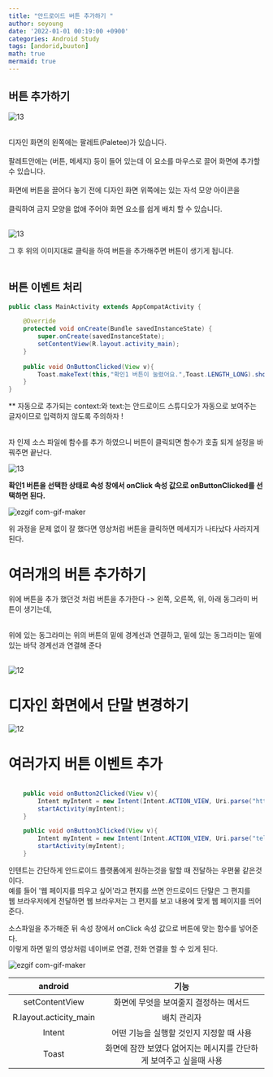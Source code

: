```yaml
---
title: "안드로이드 버튼 추가하기 "
author: seyoung
date: '2022-01-01 00:19:00 +0900'
categories: Android Study
tags: [andorid,buuton]
math: true
mermaid: true
---
```


## 버튼 추가하기

![13](https://user-images.githubusercontent.com/54762273/147830076-e5294087-3585-4065-a5a2-de84a525e74c.PNG)

<br>
디자인 화면의 왼쪽에는 팔레트(Paletee)가 있습니다. <br><br>
팔레트안에는 (버튼, 메세지) 등이 들어 있는데 이 요소를 마우스로 끌어 화면에 추가할 수 있습니다. <br><br>
화면에 버튼을 끌어다 놓기 전에 디자인 화면 위쪽에는 있는 자석 모양 아이콘을 <br><br>
클릭하여 금지 모양을 없애 주어야 화면 요소를 쉽게 배치 할 수 있습니다.<br><br>

![13](https://user-images.githubusercontent.com/54762273/147830407-c6793fa9-410e-474d-ab76-64c1559d0e66.jpg)

그 후 위의 이미지대로 클릭을 하여 버튼을 추가해주면 버튼이 생기게 됩니다.<br><br>

## 버튼 이벤트 처리 

```java
public class MainActivity extends AppCompatActivity {

    @Override
    protected void onCreate(Bundle savedInstanceState) {
        super.onCreate(savedInstanceState);
        setContentView(R.layout.activity_main);
    }
    
    public void OnButtonClicked(View v){
        Toast.makeText(this,"확인1 버튼이 눌렸어요.",Toast.LENGTH_LONG).show();
    }
}
```

** 자동으로 추가되는 context:와 text:는 안드로이드 스튜디오가 자동으로 보여주는 글자이므로 입력하지 않도록 주의하자 ! <br><br>

자 인제 소스 파일에 함수를 추가 하였으니 버튼이 클릭되면 함수가 호출 되게 설정을 바꿔주면 끝난다.<br>


![13](https://user-images.githubusercontent.com/54762273/147842805-caf3d316-15f0-49cd-834a-5e96dcf03066.jpg) <br>

**확인1 버튼을 선택한 상태로 속성 창에서 onClick 속성 값으로 onButtonClicked를 선택하면 된다.**


![ezgif com-gif-maker](https://user-images.githubusercontent.com/54762273/147842855-6b961024-efa4-493f-b51a-e69006556850.gif) <br>

위 과정을 문제 없이 잘 했다면 영상처럼 버튼을 클릭하면 메세지가 나타났다 사라지게 된다.

# 여러개의 버튼 추가하기 

위에 버튼을 추가 했던것 처럼 버튼을 추가한다 -> 왼쪽, 오른쪽, 위, 아래 동그라미 버튼이 생기는데, <br> <br>

위에 있는 동그라미는 위의 버튼의 밑에 경계선과 연결하고, 밑에 있는 동그라미는 밑에 있는 바닥 경계선과 연결해 준다 <br><br>

![12](https://user-images.githubusercontent.com/54762273/147842965-0b057cf1-a7aa-4a9f-99e1-a80f84121491.PNG)


# 디자인 화면에서 단말 변경하기

![12](https://user-images.githubusercontent.com/54762273/147843024-c239d79b-b9ef-47d3-b8b4-e50fa0e4e296.jpg)

# 여러가지 버튼 이벤트 추가

```java

    public void onButton2Clicked(View v){
        Intent myIntent = new Intent(Intent.ACTION_VIEW, Uri.parse("http://m.naver.com"));
        startActivity(myIntent);
    }

    public void onButton3Clicked(View v){
        Intent myIntent = new Intent(Intent.ACTION_VIEW, Uri.parse("tel:010-9999-9999"));
        startActivity(myIntent);
    }

```

인텐트는 간단하게 안드로이드 플랫폼에게 원하는것을 말할 때 전달하는 우편물 같은것 이다. <br>
예를 들어 '웹 페이지를 띄우고 싶어'라고 편지를 쓰면 안드로이드 단말은 그 편지를 <br>
웹 브라우저에게 전달하면 웹 브라우저는 그 편지를 보고 내용에 맞게 웹 페이지를 띄어준다.



소스파일을 추가해준 뒤 속성 창에서 onClick 속성 값으로 버튼에 맞는 함수를 넣어준다. <br>
이렇게 하면 밑의 영상처럼 네이버로 연결, 전화 연결을 할 수 있게 된다.




![ezgif com-gif-maker](https://user-images.githubusercontent.com/54762273/147843100-d9e0a6da-f3b5-4026-acd4-9b198cd62468.gif)



|android|기능|
|:---:|:---:|
|setContentView|화면에 무엇을 보여줄지 결정하는 메서드|
|R.layout.acticity_main|배치 관리자|
|Intent|어떤 기능을 실행할 것인지 지정할 때 사용|
|Toast|화면에 잠깐 보였다 없어지는 메시지를 간단하게 보여주고 싶을때 사용 |










